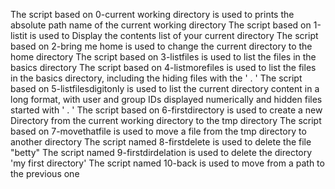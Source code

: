 The script based on 0-current working directory is used to prints the absolute path name of the current working directory
The script based on 1-listit is used to Display the contents list of your current directory
The script based on 2-bring me home is used to change the current directory to the home directory
The script based on 3-listfiles is used to list the files in the basics directory
The script based on 4-listmorefiles is used to list the files in the basics directory, including the hiding files with the ' . '
The script based on 5-listfilesdigitonly is used to list the current directory content in a long format, with user and group IDs displayed numerically and hidden files started with ' . '
The script based on 6-firstdirectory is used to create a new Directory from the current working directory to the tmp directory
The script based on 7-movethatfile is used to move a file from the tmp directory to another directory
The script named 8-firstdelete is used to delete the file "betty"
The script named 9-firstdirdelation is used to delete the directory 'my first directory'
The script named 10-back is used to move from a path to the previous one
